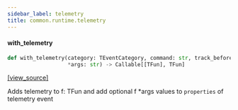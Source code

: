 ```yaml
---
sidebar_label: telemetry
title: common.runtime.telemetry
---
```


#### with\_telemetry

```python
def with_telemetry(category: TEventCategory, command: str, track_before: bool,
                   *args: str) -> Callable[[TFun], TFun]
```

[[view_source]](https://github.com/dlt-hub/dlt/blob/30d0f64fb2cdbacc2e88fdb304371650f417e1f0/dlt/common/runtime/telemetry.py#L52)

Adds telemetry to f: TFun and add optional f *args values to `properties` of telemetry event

